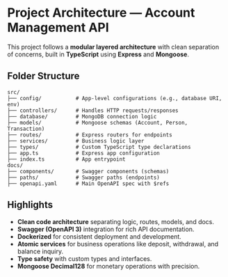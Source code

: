 # Project Architecture — Account Management API

This project follows a **modular layered architecture** with clean separation of concerns, built in **TypeScript** using **Express** and **Mongoose**.

## Folder Structure

```
src/
├── config/           # App-level configurations (e.g., database URI, env)
├── controllers/      # Handles HTTP requests/responses
├── database/         # MongoDB connection logic
├── models/           # Mongoose schemas (Account, Person, Transaction)
├── routes/           # Express routers for endpoints
├── services/         # Business logic layer
├── types/            # Custom TypeScript type declarations
├── app.ts            # Express app configuration
├── index.ts          # App entrypoint
docs/
├── components/       # Swagger components (schemas)
├── paths/            # Swagger paths (endpoints)
├── openapi.yaml      # Main OpenAPI spec with $refs
```

## Highlights

- **Clean code architecture** separating logic, routes, models, and docs.
- **Swagger (OpenAPI 3)** integration for rich API documentation.
- **Dockerized** for consistent deployment and development.
- **Atomic services** for business operations like deposit, withdrawal, and balance inquiry.
- **Type safety** with custom types and interfaces.
- **Mongoose Decimal128** for monetary operations with precision.